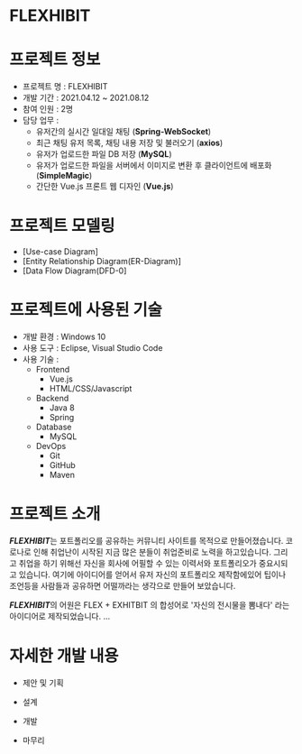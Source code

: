 # FLEXHIBIT

# 프로젝트 정보
- 프로젝트 명 : FLEXHIBIT
- 개발 기간 : 2021.04.12 ~ 2021.08.12
- 참여 인원 : 2명
- 담당 업무 : 
  - 유저간의 실시간 일대일 채팅 (**Spring-WebSocket**)
  - 최근 채팅 유저 목록, 채팅 내용 저장 및 불러오기 (**axios**)
  - 유저가 업로드한 파일 DB 저장 (**MySQL**)
  - 유저가 업로드한 파일을 서버에서 이미지로 변환 후 클라이언트에 배포화 (**SimpleMagic**)
  - 간단한 Vue.js 프론트 웹 디자인 (**Vue.js**)

# 프로젝트 모델링
- [Use-case Diagram]
- [Entity Relationship Diagram(ER-Diagram)]
- [Data Flow Diagram(DFD-0]

# 프로젝트에 사용된 기술

- 개발 환경 : Windows 10
- 사용 도구 : Eclipse, Visual Studio Code
- 사용 기술 : 
  - Frontend
    - Vue.js
    - HTML/CSS/Javascript
  - Backend
    - Java 8
    - Spring
  - Database
    - MySQL
  - DevOps
    - Git
    - GitHub
    - Maven

# 프로젝트 소개

***FLEXHIBIT***는 포트폴리오를 공유하는 커뮤니티 사이트를 목적으로 만들어졌습니다. 코로나로 인해 취업난이 시작된 지금 많은 분들이 취업준비로 노력을 하고있습니다. 그리고 취업을 하기 위해선 자신을 회사에 어필할 수 있는 이력서와 포트폴리오가 중요시되고 있습니다. 여기에 아이디어를 얻어서 유저 자신의 포트폴리오 제작함에있어 팁이나 조언등을 사람들과 공유하면 어떨까라는 생각으로 만들어 보았습니다.

***FLEXHIBIT***의 어원은 FLEX + EXHITBIT 의 합성어로 '자신의 전시물을 뽐내다' 라는 아이디어로 제작되었습니다. ...

# 자세한 개발 내용

- 제안 및 기획

- 설계

- 개발

- 마무리






